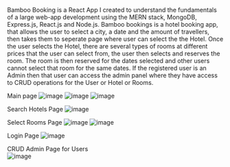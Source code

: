 Bamboo Booking is a React App I created to understand the fundamentals of a large web-app development using the MERN stack, MongoDB, Express.js, React.js and Node.js. Bamboo bookings is a hotel booking app, that allows the user to select a city, a date and the amount of travellers, then takes them to seperate page where user can select the the Hotel. Once the user selects the Hotel, there are several types of rooms at different prices that the user can select from, the user then selects and reserves the room. The room is then reserved for the dates selected and other users cannot select that room for the same dates. If the registered user is an Admin then that user can access the admin panel where they have access to CRUD operations for the User or Hotel or Rooms.

Main page
![image](https://github.com/RomilDhgt/BambooBooking/assets/71194935/24e1c523-142f-49e6-81b9-d4e5136d7cca)
![image](https://github.com/RomilDhgt/BambooBooking/assets/71194935/bd8035fc-8694-4949-9287-99d8d4b66e70)
![image](https://github.com/RomilDhgt/BambooBooking/assets/71194935/198d7613-feb3-45ad-be02-abf6efc5dada)

Search Hotels Page
![image](https://github.com/RomilDhgt/BambooBooking/assets/71194935/c62a5eae-3eaf-40e8-a1c4-214f7606b145)

Select Rooms Page
![image](https://github.com/RomilDhgt/BambooBooking/assets/71194935/1166cc07-c24c-4bb4-8a59-091af99a5b84)
![image](https://github.com/RomilDhgt/BambooBooking/assets/71194935/f1064f08-9973-4434-a00d-c428ed63339a)


Login Page
![image](https://github.com/RomilDhgt/BambooBooking/assets/71194935/9ece0f32-0eea-4db2-b513-e27853ea9980)

CRUD Admin Page for Users  
![image](https://github.com/RomilDhgt/BambooBooking/assets/71194935/22ce4ab8-5356-4720-8d4b-13dcbf53f941)

